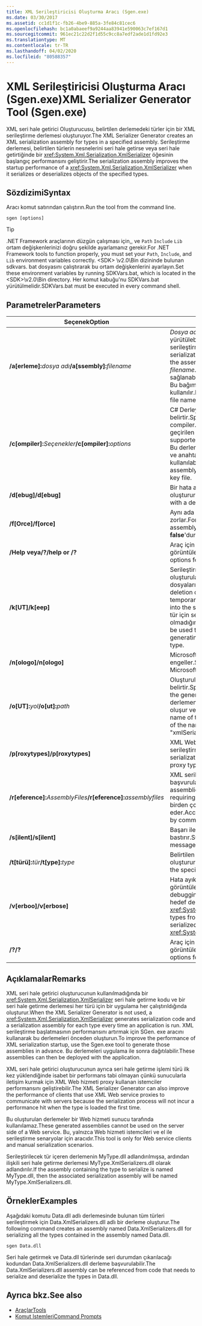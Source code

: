 ```yaml
---
title: XML Serileştiricisi Oluşturma Aracı (Sgen.exe)
ms.date: 03/30/2017
ms.assetid: cc1d1f1c-fb26-4be9-885a-3fe84c81cec6
ms.openlocfilehash: bc1a0abaeef9a9244aa83941e590063c7ef167d1
ms.sourcegitcommit: 961ec21c22d2f1d55c9cc8a7edf2ade1d1fd92e3
ms.translationtype: MT
ms.contentlocale: tr-TR
ms.lasthandoff: 04/02/2020
ms.locfileid: "80588357"
---
```

# <a name="xml-serializer-generator-tool-sgenexe"></a><span data-ttu-id="038a5-102">XML Serileştiricisi Oluşturma Aracı (Sgen.exe)</span><span class="sxs-lookup"><span data-stu-id="038a5-102">XML Serializer Generator Tool (Sgen.exe)</span></span>

<span data-ttu-id="038a5-103">XML seri hale getirici Oluşturucusu, belirtilen derlemedeki türler için bir XML serileştirme derlemesi oluşturuyor.</span><span class="sxs-lookup"><span data-stu-id="038a5-103">The XML Serializer Generator creates an XML serialization assembly for types in a specified assembly.</span></span> <span data-ttu-id="038a5-104">Serileştirme derlemesi, belirtilen türlerin nesnelerini seri hale getirse veya seri hale getirtiğinde bir <xref:System.Xml.Serialization.XmlSerializer> öğesinin başlangıç performansını geliştirir.</span><span class="sxs-lookup"><span data-stu-id="038a5-104">The serialization assembly improves the startup performance of a <xref:System.Xml.Serialization.XmlSerializer> when it serializes or deserializes objects of the specified types.</span></span>
  
## <a name="syntax"></a><span data-ttu-id="038a5-105">Sözdizimi</span><span class="sxs-lookup"><span data-stu-id="038a5-105">Syntax</span></span>

<span data-ttu-id="038a5-106">Aracı komut satırından çalıştırın.</span><span class="sxs-lookup"><span data-stu-id="038a5-106">Run the tool from the command line.</span></span>
  
```console  
sgen [options]  
```
  
> [!TIP]
> <span data-ttu-id="038a5-107">.NET Framework araçlarının düzgün çalışması için,, ve `Path` `Include` `Lib` ortam değişkenlerinizi doğru şekilde ayarlamanız gerekir.</span><span class="sxs-lookup"><span data-stu-id="038a5-107">For .NET Framework tools to function properly, you must set your `Path`, `Include`, and `Lib` environment variables correctly.</span></span> <span data-ttu-id="038a5-108">\<SDK> \v2.0\Bin dizininde bulunan sdkvars. bat dosyasını çalıştırarak bu ortam değişkenlerini ayarlayın.</span><span class="sxs-lookup"><span data-stu-id="038a5-108">Set these environment variables by running SDKVars.bat, which is located in the \<SDK>\v2.0\Bin directory.</span></span> <span data-ttu-id="038a5-109">Her komut kabuğu'nu SDKVars.bat yürütülmelidir.</span><span class="sxs-lookup"><span data-stu-id="038a5-109">SDKVars.bat must be executed in every command shell.</span></span>
  
## <a name="parameters"></a><span data-ttu-id="038a5-110">Parametreler</span><span class="sxs-lookup"><span data-stu-id="038a5-110">Parameters</span></span>  
  
|<span data-ttu-id="038a5-111">Seçenek</span><span class="sxs-lookup"><span data-stu-id="038a5-111">Option</span></span>|<span data-ttu-id="038a5-112">Açıklama</span><span class="sxs-lookup"><span data-stu-id="038a5-112">Description</span></span>|  
|------------|-----------------|  
|<span data-ttu-id="038a5-113">**/a\[erleme\]:**_dosya adı_</span><span class="sxs-lookup"><span data-stu-id="038a5-113">**/a\[ssembly\]:**_filename_</span></span>|<span data-ttu-id="038a5-114">*Dosya adı*tarafından belirtilen derlemede veya yürütülebilir dosyada bulunan tüm türler için serileştirme kodu oluşturur.</span><span class="sxs-lookup"><span data-stu-id="038a5-114">Generates serialization code for all the types contained in the assembly or executable specified by *filename*.</span></span> <span data-ttu-id="038a5-115">Yalnızca bir dosya adı sağlanabilir.</span><span class="sxs-lookup"><span data-stu-id="038a5-115">Only one file name can be provided.</span></span> <span data-ttu-id="038a5-116">Bu bağımsız değişken yinelenir, son dosya adı kullanılır.</span><span class="sxs-lookup"><span data-stu-id="038a5-116">If this argument is repeated, the last file name is used.</span></span>|  
|<span data-ttu-id="038a5-117">**/c\[ompiler\]:**_Seçenekler_</span><span class="sxs-lookup"><span data-stu-id="038a5-117">**/c\[ompiler\]:**_options_</span></span>|<span data-ttu-id="038a5-118">C# Derleyici geçirilecek seçeneklerini belirtir.</span><span class="sxs-lookup"><span data-stu-id="038a5-118">Specifies the options to pass to the C# compiler.</span></span> <span data-ttu-id="038a5-119">Tüm csc.exe seçenekleri için derleyici geçirilen desteklenir.</span><span class="sxs-lookup"><span data-stu-id="038a5-119">All csc.exe options are supported as they are passed to the compiler.</span></span> <span data-ttu-id="038a5-120">Bu derleme imzalanması gerektiğini belirtmek ve anahtar dosyasını belirtmek için kullanılabilir.</span><span class="sxs-lookup"><span data-stu-id="038a5-120">This can be used to specify that the assembly should be signed and to specify the key file.</span></span>|  
|<span data-ttu-id="038a5-121">**/d\[ebug\]**</span><span class="sxs-lookup"><span data-stu-id="038a5-121">**/d\[ebug\]**</span></span>|<span data-ttu-id="038a5-122">Bir hata ayıklayıcısı ile kullanılan bir görüntü oluşturur.</span><span class="sxs-lookup"><span data-stu-id="038a5-122">Generates an image that can be used with a debugger.</span></span>|  
|<span data-ttu-id="038a5-123">**/f\[Orce\]**</span><span class="sxs-lookup"><span data-stu-id="038a5-123">**/f\[orce\]**</span></span>|<span data-ttu-id="038a5-124">Aynı ada sahip bir varolan derlemenin üzerine zorlar.</span><span class="sxs-lookup"><span data-stu-id="038a5-124">Forces the overwriting of an existing assembly of the same name.</span></span> <span data-ttu-id="038a5-125">Varsayılan değer **false**'dur.</span><span class="sxs-lookup"><span data-stu-id="038a5-125">The default is **false**.</span></span>|  
|<span data-ttu-id="038a5-126">**/Help veya/?**</span><span class="sxs-lookup"><span data-stu-id="038a5-126">**/help or /?**</span></span>|<span data-ttu-id="038a5-127">Araç için komut sözdizimini ve seçenekleri görüntüler.</span><span class="sxs-lookup"><span data-stu-id="038a5-127">Displays command syntax and options for the tool.</span></span>|  
|<span data-ttu-id="038a5-128">**/k\[UT\]**</span><span class="sxs-lookup"><span data-stu-id="038a5-128">**/k\[eep\]**</span></span>|<span data-ttu-id="038a5-129">Serileştirme derlemeye derlenen sonra oluşturulan kaynak dosyaların ve diğer geçici dosyaları silmeyi göstermez.</span><span class="sxs-lookup"><span data-stu-id="038a5-129">Suppresses the deletion of the generated source files and other temporary files after they have been compiled into the serialization assembly.</span></span> <span data-ttu-id="038a5-130">Bu araç belirli bir tür için serileştirme kod oluşturmak olup olmadığını belirlemek için kullanılabilir.</span><span class="sxs-lookup"><span data-stu-id="038a5-130">This can be used to determine whether the tool is generating serialization code for a particular type.</span></span>|  
|<span data-ttu-id="038a5-131">**/n\[ologo\]**</span><span class="sxs-lookup"><span data-stu-id="038a5-131">**/n\[ologo\]**</span></span>|<span data-ttu-id="038a5-132">Microsoft başlangıç başlığı görüntülenmesini engeller.</span><span class="sxs-lookup"><span data-stu-id="038a5-132">Suppresses the display of the Microsoft startup banner.</span></span>|  
|<span data-ttu-id="038a5-133">**/o\[UT\]:**_yol_</span><span class="sxs-lookup"><span data-stu-id="038a5-133">**/o\[ut\]:**_path_</span></span>|<span data-ttu-id="038a5-134">Oluşturulan derleme kaydedileceği dizini belirtir.</span><span class="sxs-lookup"><span data-stu-id="038a5-134">Specifies the directory in which to save the generated assembly.</span></span> <span data-ttu-id="038a5-135">**Note:**  Oluşturulan derlemenin adı, giriş derlemesinin adından oluşur ve "Xmlserileştiriciler. dll".</span><span class="sxs-lookup"><span data-stu-id="038a5-135">**Note:**  The name of the generated assembly is composed of the name of the input assembly plus "xmlSerializers.dll".</span></span>|  
|<span data-ttu-id="038a5-136">**/p\[roxytypes\]**</span><span class="sxs-lookup"><span data-stu-id="038a5-136">**/p\[roxytypes\]**</span></span>|<span data-ttu-id="038a5-137">XML Web hizmeti proxy türleri için yalnızca serileştirme kod oluşturur.</span><span class="sxs-lookup"><span data-stu-id="038a5-137">Generates serialization code only for the XML Web service proxy types.</span></span>|  
|<span data-ttu-id="038a5-138">**/r\[eference\]:**_AssemblyFiles_</span><span class="sxs-lookup"><span data-stu-id="038a5-138">**/r\[eference\]:**_assemblyfiles_</span></span>|<span data-ttu-id="038a5-139">XML serileştirme gerektiren türleri tarafından başvurulan bir derleme belirtir.</span><span class="sxs-lookup"><span data-stu-id="038a5-139">Specifies the assemblies that are referenced by the types requiring XML serialization.</span></span> <span data-ttu-id="038a5-140">Virgülle ayrılmış birden çok derleme dosyaları kabul eder.</span><span class="sxs-lookup"><span data-stu-id="038a5-140">Accepts multiple assembly files separated by commas.</span></span>|  
|<span data-ttu-id="038a5-141">**/s\[ilent\]**</span><span class="sxs-lookup"><span data-stu-id="038a5-141">**/s\[ilent\]**</span></span>|<span data-ttu-id="038a5-142">Başarı iletilerinin görüntülenmesini bastırır.</span><span class="sxs-lookup"><span data-stu-id="038a5-142">Suppresses the display of success messages.</span></span>|  
|<span data-ttu-id="038a5-143">**/t\[türü\]:**_tür_</span><span class="sxs-lookup"><span data-stu-id="038a5-143">**/t\[ype\]:**_type_</span></span>|<span data-ttu-id="038a5-144">Belirtilen tür için yalnızca serileştirme kod oluşturur.</span><span class="sxs-lookup"><span data-stu-id="038a5-144">Generates serialization code only for the specified type.</span></span>|  
|<span data-ttu-id="038a5-145">**/v\[erboo\]**</span><span class="sxs-lookup"><span data-stu-id="038a5-145">**/v\[erbose\]**</span></span>|<span data-ttu-id="038a5-146">Hata ayıklama için ayrıntılı çıktı görüntüler.</span><span class="sxs-lookup"><span data-stu-id="038a5-146">Displays verbose output for debugging.</span></span> <span data-ttu-id="038a5-147">Listeler ile seri hale getirilemiyor hedef derleme türlerinden <xref:System.Xml.Serialization.XmlSerializer>.</span><span class="sxs-lookup"><span data-stu-id="038a5-147">Lists types from the target assembly that cannot be serialized with the <xref:System.Xml.Serialization.XmlSerializer>.</span></span>|  
|<span data-ttu-id="038a5-148">**/?**</span><span class="sxs-lookup"><span data-stu-id="038a5-148">**/?**</span></span>|<span data-ttu-id="038a5-149">Araç için komut sözdizimini ve seçenekleri görüntüler.</span><span class="sxs-lookup"><span data-stu-id="038a5-149">Displays command syntax and options for the tool.</span></span>|  
  
## <a name="remarks"></a><span data-ttu-id="038a5-150">Açıklamalar</span><span class="sxs-lookup"><span data-stu-id="038a5-150">Remarks</span></span>  
 <span data-ttu-id="038a5-151">XML seri hale getirici oluşturucunun kullanılmadığında bir <xref:System.Xml.Serialization.XmlSerializer> seri hale getirme kodu ve bir seri hale getirme derlemesi her türü için bir uygulama her çalıştırıldığında oluşturur.</span><span class="sxs-lookup"><span data-stu-id="038a5-151">When the XML Serializer Generator is not used, a <xref:System.Xml.Serialization.XmlSerializer> generates serialization code and a serialization assembly for each type every time an application is run.</span></span> <span data-ttu-id="038a5-152">XML serileştirme başlatmasının performansını artırmak için SGen. exe aracını kullanarak bu derlemeleri önceden oluşturun.</span><span class="sxs-lookup"><span data-stu-id="038a5-152">To improve the performance of XML serialization startup, use the Sgen.exe tool to generate those assemblies in advance.</span></span> <span data-ttu-id="038a5-153">Bu derlemeleri uygulama ile sonra dağıtılabilir.</span><span class="sxs-lookup"><span data-stu-id="038a5-153">These assemblies can then be deployed with the application.</span></span>  
  
 <span data-ttu-id="038a5-154">XML seri hale getirici oluşturucunun ayrıca seri hale getirme işlemi türü ilk kez yüklendiğinde isabet bir performans tabi olmayan çünkü sunucularla iletişim kurmak için XML Web hizmeti proxy kullanan istemciler performansını geliştirebilir.</span><span class="sxs-lookup"><span data-stu-id="038a5-154">The XML Serializer Generator can also improve the performance of clients that use XML Web service proxies to communicate with servers because the serialization process will not incur a performance hit when the type is loaded the first time.</span></span>  
  
 <span data-ttu-id="038a5-155">Bu oluşturulan derlemeler bir Web hizmeti sunucu tarafında kullanılamaz.</span><span class="sxs-lookup"><span data-stu-id="038a5-155">These generated assemblies cannot be used on the server side of a Web service.</span></span> <span data-ttu-id="038a5-156">Bu, yalnızca Web hizmeti istemcileri ve el ile serileştirme senaryolar için aracıdır.</span><span class="sxs-lookup"><span data-stu-id="038a5-156">This tool is only for Web service clients and manual serialization scenarios.</span></span>  
  
 <span data-ttu-id="038a5-157">Serileştirilecek tür içeren derlemenin MyType.dll adlandırılmışsa, ardından ilişkili seri hale getirme derlemesi MyType.XmlSerializers.dll olarak adlandırılır.</span><span class="sxs-lookup"><span data-stu-id="038a5-157">If the assembly containing the type to serialize is named MyType.dll, then the associated serialization assembly will be named MyType.XmlSerializers.dll.</span></span>  
  
## <a name="examples"></a><span data-ttu-id="038a5-158">Örnekler</span><span class="sxs-lookup"><span data-stu-id="038a5-158">Examples</span></span>  
 <span data-ttu-id="038a5-159">Aşağıdaki komutu Data.dll adlı derlemesinde bulunan tüm türleri serileştirmek için Data.XmlSerializers.dll adlı bir derleme oluşturur.</span><span class="sxs-lookup"><span data-stu-id="038a5-159">The following command creates an assembly named Data.XmlSerializers.dll for serializing all the types contained in the assembly named Data.dll.</span></span>  
  
```console  
sgen Data.dll
```  
  
 <span data-ttu-id="038a5-160">Seri hale getirmek ve Data.dll türlerinde seri durumdan çıkarılacağı kodundan Data.XmlSerializers.dll derleme başvurulabilir.</span><span class="sxs-lookup"><span data-stu-id="038a5-160">The Data.XmlSerializers.dll assembly can be referenced from code that needs to serialize and deserialize the types in Data.dll.</span></span>  
  
## <a name="see-also"></a><span data-ttu-id="038a5-161">Ayrıca bkz.</span><span class="sxs-lookup"><span data-stu-id="038a5-161">See also</span></span>

- [<span data-ttu-id="038a5-162">Araçlar</span><span class="sxs-lookup"><span data-stu-id="038a5-162">Tools</span></span>](../../../docs/framework/tools/index.md)
- [<span data-ttu-id="038a5-163">Komut Istemleri</span><span class="sxs-lookup"><span data-stu-id="038a5-163">Command Prompts</span></span>](../../../docs/framework/tools/developer-command-prompt-for-vs.md)
